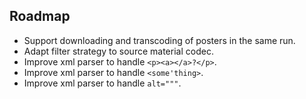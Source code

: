 ## Roadmap

* Support downloading and transcoding of posters in the same run.
* Adapt filter strategy to source material codec.
* Improve xml parser to handle `<p><a></a>?</p>`.
* Improve xml parser to handle `<some'thing>`.
* Improve xml parser to handle `alt="""`.
